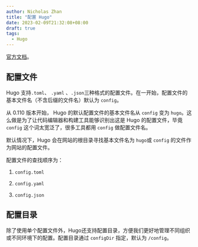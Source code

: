 ```yaml
---
author: Nicholas Zhan
title: "配置 Hugo"
date: 2023-02-09T21:32:08+08:00
draft: true
tags:
  - Hugo
---
```


[官方文档](https://gohugo.io/getting-started/configuration/#)。

## 配置文件

Hugo 支持`.toml`、 `.yaml` 、`.json`三种格式的配置文件。在一开始，配置文件的基本文件名（不含后缀的文件名）默认为 `config`。

从 0.110 版本开始， Hugo 的默认配置文件的基本文件名从 `config` 变为 `hugo`。这么做是为了让代码编辑器和构建工具能够识别出这是 Hugo 的配置文件，毕竟 `config` 这个词太宽泛了，很多工具都用 `config` 做配置文件名。

默认情况下，Hugo 会在网站的根目录寻找基本文件名为 `hugo`或 `config` 的文件作为网站的配置文件。

配置文件的查找顺序为：

1. `config.toml`

2. `config.yaml`

3. `config.json`



## 配置目录

除了使用单个配置文件外，Hugo还支持配置目录，方便我们更好地管理不同组织或不同环境下的配置。配置目录通过 `configDir` 指定，默认为 `/config`。



